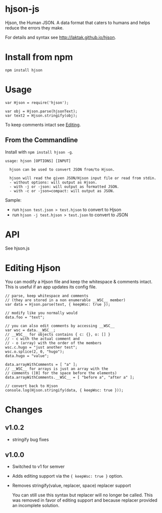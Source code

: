 # hjson-js

Hjson, the Human JSON. A data format that caters to humans and helps reduce the errors they make.

For details and syntax see http://laktak.github.io/hjson.

# Install from npm

```
npm install hjson
```

# Usage

```
var Hjson = require('hjson');

var obj = Hjson.parse(hjsonText);
var text2 = Hjson.stringify(obj);
```

To keep comments intact see [Editing](#editing-hjson).

## From the Commandline

Install with `npm install hjson -g`.

```
usage: hjson [OPTIONS] [INPUT]

  hjson can be used to convert JSON from/to Hjson.

  hjson will read the given JSON/Hjson input file or read from stdin.
  - without options: will output as Hjson.
  - with -j or -json: will output as formatted JSON.
  - with -c or -json=compact: will output as JSON.
```

Sample:
- run `hjson test.json > test.hjson` to convert to Hjson
- run `hjson -j test.hjson > test.json` to convert to JSON


# API

See hjson.js

# Editing Hjson

You can modify a Hjson file and keep the whitespace & comments intact. This is useful if an app updates its config file.

```
// parse, keep whitespace and comments
// (they are stored in a non enumerable __WSC__ member)
var data = Hjson.parse(text, { keepWsc: true });

// modify like you normally would
data.foo = "text";

// you can also edit comments by accessing __WSC__
var wsc = data.__WSC__;
// __WSC__ for objects contains { c: {}, o: [] }
// - c with the actual comment and
// - o (array) with the order of the members
wsc.c.hugo = "just another test";
wsc.o.splice(2, 0, "hugo");
data.hugo = "value";

data.arrayWithComments = [ "a" ];
// __WSC__ for arrays is just an array with the
// comments ([0] for the space before the elements)
data.arrayWithComments.__WSC__ = [ "before a", "after a" ];

// convert back to Hjson
console.log(Hjson.stringify(data, { keepWsc: true }));
```

# Changes

## v1.0.2

- stringify bug fixes

## v1.0.0

- Switched to v1 for semver

- Adds editing support via the `{ keepWsc: true }` option.

- Removes stringify(value, replacer, space) replacer support

  You can still use this syntax but replacer will no longer be called. This was removed in favor of editing support and because replacer provided an incomplete solution.
